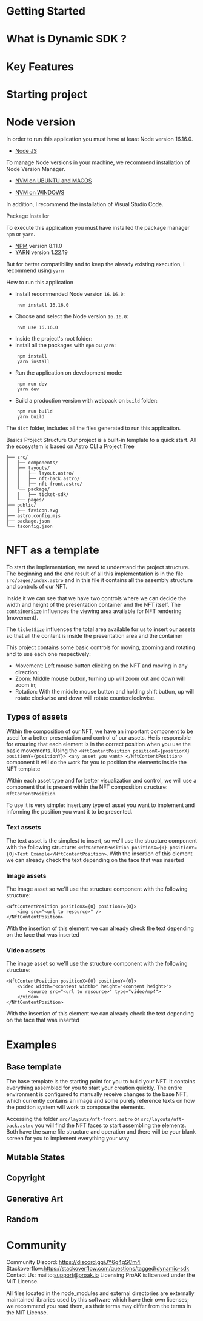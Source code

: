 # Getting Started
# What is Dynamic SDK ?
# Key Features
# Starting project
# Node version

In order to run this application you must have at least Node version 16.16.0.

-   [Node JS](https://nodejs.dev/download/)

To manage Node versions in your machine, we recommend installation of Node Version Manager.

-   [NVM on UBUNTU and MACOS](https://github.com/nvm-sh/nvm)

-   [NVM on WINDOWS](https://github.com/coreybutler/nvm-windows)

In addition, I recommend the installation of Visual Studio Code.

Package Installer

To execute this application you must have installed the package manager `npm` or `yarn`.

-   [NPM](https://www.npmjs.com/get-npm) version 8.11.0
-   [YARN](https://classic.yarnpkg.com/en/docs/install/#windows-stable) version 1.22.19

But for better compatibility and to keep the already existing execution, I recommend using `yarn`

How to run this application

-   Install recommended Node version `16.16.0`:

```
    nvm install 16.16.0
```

-   Choose and select the Node version `16.16.0`:

```
    nvm use 16.16.0
```
-   Inside the project's root folder:
-   Install all the packages with `npm` ou `yarn`:

```
    npm install
    yarn install
```

-   Run the application on development mode:

```
    npm run dev
    yarn dev
```

-   Build a production version with webpack on `build` folder:

```
    npm run build
    yarn build
```

The `dist` folder, includes all the files generated to run this application.

Basics
Project Structure
Our project is a built-in template to a quick start. All the ecosystem is based on Astro CLI a
Project Tree
```
├── src/
│   ├── components/
│   ├── layouts/
│   │   ├── layout.astro/
│   │   ├── nft-back.astro/
│   │   ├── nft-front.astro/
│   └── package/
│   │   ├── ticket-sdk/
│   └── pages/
├── public/
│   ├── favicon.svg
├── astro.config.mjs
├── package.json
└── tsconfig.json
```

# NFT as a template
To start the implementation, we need to understand the project structure. The beginning and the end result of all this implementation is in the file `src/pages/index.astro` and in this file it contains all the assembly structure and controls of our NFT.

Inside it we can see that we have two controls where we can decide the width and height of the presentation container and the NFT itself. The `containerSize` influences the viewing area available for NFT rendering (movement).

The `ticketSize` influences the total area available for us to insert our assets so that all the content is inside the presentation area and the container

This project contains some basic controls for moving, zooming and rotating and to use each one respectively:
- Movement: Left mouse button clicking on the NFT and moving in any direction;
- Zoom: Middle mouse button, turning up will zoom out and down will zoom in;
- Rotation: With the middle mouse button and holding shift button, up will rotate clockwise and down will rotate counterclockwise.

## Types of assets
Within the composition of our NFT, we have an important component to be used for a better presentation and control of our assets. He is responsible for ensuring that each element is in the correct position when you use the basic movements. Using the `<NftContentPosition positionX={positionX} positionY={positionY}> <any asset you want> </NftContentPosition>` component it will do the work for you to position the elements inside the NFT template

Within each asset type and for better visualization and control, we will use a component that is present within the NFT composition structure: `NftContentPosition`.

To use it is very simple: insert any type of asset you want to implement and informing the position you want it to be presented.

### Text assets
The text asset is the simplest to insert, so we'll use the structure component with the following structure: `<NftContentPosition positionX={0} positionY={0}>Text Example</NftContentPosition>`. With the insertion of this element we can already check the text depending on the face that was inserted

### Image assets
The image asset so we'll use the structure component with the following structure: 

```
<NftContentPosition positionX={0} positionY={0}>
    <img src="<url to resource>" />
</NftContentPosition>
```

With the insertion of this element we can already check the text depending on the face that was inserted

### Video assets
The image asset so we'll use the structure component with the following structure: 

```
<NftContentPosition positionX={0} positionY={0}>
    <video width="<content width>" height="<content height>">
        <source src="<url to resource>" type="video/mp4">
    </video>
</NftContentPosition>
```

With the insertion of this element we can already check the text depending on the face that was inserted

# Examples
## Base template
The base template is the starting point for you to build your NFT. It contains everything assembled for you to start your creation quickly. The entire environment is configured to manually receive changes to the base NFT, which currently contains an image and some purely reference texts on how the position system will work to compose the elements.

Accessing the folder `src/layouts/nft-front.astro` or `src/layouts/nft-back.astro` you will find the NFT faces to start assembling the elements. Both have the same file structure and operation and there will be your blank screen for you to implement everything your way

## Mutable States

## Copyright

## Generative Art

## Random

# Community
Community Discord: https://discord.gg/JY6g4gSCm4
Stackoverflow:https://stackoverflow.com/questions/tagged/dynamic-sdk
Contact Us: mailto:support@proak.io
Licensing
ProAK is licensed under the MIT License.

All files located in the node_modules and external directories are externally maintained libraries used by this software which have their own licenses; we recommend you read them, as their terms may differ from the terms in the MIT License.
